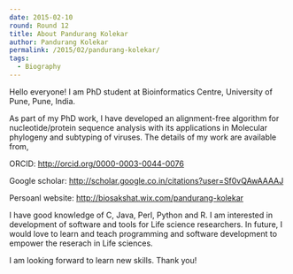 ```yaml
---
date: 2015-02-10
round: Round 12
title: About Pandurang Kolekar
author: Pandurang Kolekar
permalink: /2015/02/pandurang-kolekar/
tags:
  - Biography
---
```


Hello everyone!
I am PhD student at Bioinformatics Centre, University of Pune, Pune, India. 

As part of my PhD work, I have developed an alignment-free algorithm for nucleotide/protein sequence analysis with its applications in Molecular phylogeny and subtyping of viruses.
The details of my work are available from,

ORCID: http://orcid.org/0000-0003-0044-0076

Google scholar: http://scholar.google.co.in/citations?user=Sf0vQAwAAAAJ

Persoanl website: http://biosakshat.wix.com/pandurang-kolekar

I have good knowledge of C, Java, Perl, Python and R. I am interested in development of software and tools for Life science researchers. 
In future, I would love to learn and teach programming and software development to empower the reserach in Life sciences. 

I am looking forward to learn new skills. Thank you!
